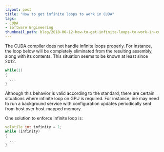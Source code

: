 ```yaml
---
layout: post
title: "How to get infinite loops to work in CUDA"
tags:
- CUDA
- Software Engineering
thumbnail_path: blog/2018-06-12-how-to-get-infinite-loops-to-work-in-cuda2018-06-12-how-to-get-infinite-loops-to-work-in-cuda/infinite-loop.png
---
```


The CUDA compiler does not handle infinite loops properly. For instance, the loop below will be completely eliminated from the resulting assembly, along with its contents. This situation seems to be known at least since 2012.

```c++
while(1)
{
  ...
}
```

Although this behavior is valid according to the standard, there are certain situations where infinite loop on GPU is required. For instance, ine may need to run a background service with configuration updates periodically sent from host over host-mapped memory.

One solution to enforce infinite loop is:

```c++
volatile int infinity = 1;
while (infinity)
{
  ...
}
```

